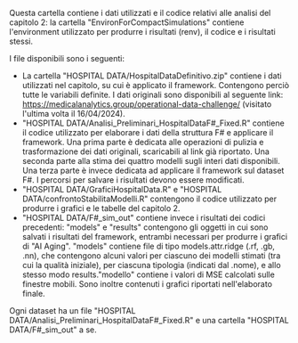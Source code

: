 Questa cartella contiene i dati utilizzati e il codice relativi alle analisi del capitolo 2: la cartella "EnvironForCompactSimulations" contiene l'environment utilizzato per produrre i risultati (renv), il codice e i risultati stessi.

I file disponibili sono i seguenti: 
  -  La cartella "HOSPITAL DATA/HospitalDataDefinitivo.zip" contiene i dati utilizzati nel capitolo, su cui è applicato il framework. Contengono perciò tutte le 
     variabili definite. I dati originali sono disponibili al seguente link: https://medicalanalytics.group/operational-data-challenge/ (visitato l'ultima volta il        16/04/2024).
  - "HOSPITAL DATA/Analisi_Preliminari_HospitalDataF#_Fixed.R" contiene il codice utilizzato per elaborare i dati della struttura F# e applicare il framework. Una         prima parte è dedicata alle operazioni di pulizia e trasformazione dei dati originali, scaricabili al link già riportato. Una seconda parte alla stima dei            quattro modelli sugli interi dati disponibili. Una terza parte è invece dedicata ad applicare il framework sul dataset F#. I percorsi per salvare i risultati         devono essere modificati.
  - "HOSPITAL DATA/GraficiHospitalData.R" e "HOSPITAL DATA/confrontoStabilitaModelli.R" contengono il codice utilizzato per produrre i grafici e le tabelle del            capitolo 2.
  - "HOSPITAL DATA/F#_sim_out" contiene invece i risultati dei codici precedenti: "models" e "results" contengono gli oggetti in cui sono salvati i risultati del          framework, entrambi necessari per produrre i grafici di "AI Aging". "models" contiene file di tipo models.attr.ridge (.rf, .gb, .nn), che contengono alcuni           valori per ciascuno dei modelli stimati (tra cui la qualità iniziale), per ciascuna tipologia (indicati dal .nome), e allo stesso modo results."modello" 
     contiene i valori di MSE calcolati sulle finestre mobili. Sono inoltre contenuti i grafici riportati nell'elaborato finale.

Ogni dataset ha un file "HOSPITAL DATA/Analisi_Preliminari_HospitalDataF#_Fixed.R" e una cartella "HOSPITAL DATA/F#_sim_out" a se.
